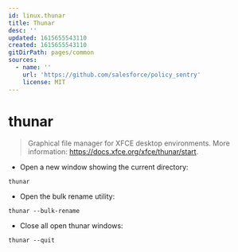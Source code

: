 ```yaml
---
id: linux.thunar
title: Thunar
desc: ''
updated: 1615655543110
created: 1615655543110
gitDirPath: pages/common
sources:
  - name: ''
    url: 'https://github.com/salesforce/policy_sentry'
    license: MIT
---
```

# thunar

> Graphical file manager for XFCE desktop environments.
> More information: <https://docs.xfce.org/xfce/thunar/start>.

- Open a new window showing the current directory:

`thunar`

- Open the bulk rename utility:

`thunar --bulk-rename`

- Close all open thunar windows:

`thunar --quit`

